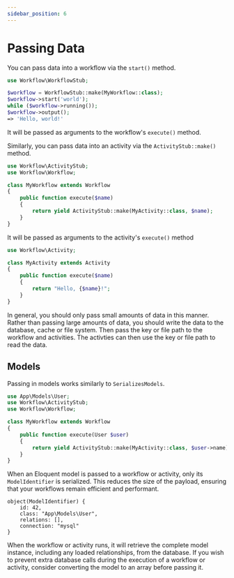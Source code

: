 ```yaml
---
sidebar_position: 6
---
```


# Passing Data

You can pass data into a workflow via the `start()` method.

```php
use Workflow\WorkflowStub;

$workflow = WorkflowStub::make(MyWorkflow::class);
$workflow->start('world');
while ($workflow->running());
$workflow->output();
=> 'Hello, world!'
```

It will be passed as arguments to the workflow's `execute()` method.

Similarly, you can pass data into an activity via the `ActivityStub::make()` method.

```php
use Workflow\ActivityStub;
use Workflow\Workflow;

class MyWorkflow extends Workflow
{
    public function execute($name)
    {
        return yield ActivityStub::make(MyActivity::class, $name);
    }
}
```

It will be passed as arguments to the activity's `execute()` method

```php
use Workflow\Activity;

class MyActivity extends Activity
{
    public function execute($name)
    {
        return "Hello, {$name}!";
    }
}
```

In general, you should only pass small amounts of data in this manner. Rather than passing large amounts of data, you should write the data to the database, cache or file system. Then pass the key or file path to the workflow and activities. The activties can then use the key or file path to read the data.

## Models

Passing in models works similarly to `SerializesModels`.

```php
use App\Models\User;
use Workflow\ActivityStub;
use Workflow\Workflow;

class MyWorkflow extends Workflow
{
    public function execute(User $user)
    {
        return yield ActivityStub::make(MyActivity::class, $user->name);
    }
}
```

When an Eloquent model is passed to a workflow or activity, only its `ModelIdentifier` is serialized. This reduces the size of the payload, ensuring that your workflows remain efficient and performant.

```
object(ModelIdentifier) {
    id: 42,
    class: "App\Models\User",
    relations: [],
    connection: "mysql"
}
```

When the workflow or activity runs, it will retrieve the complete model instance, including any loaded relationships, from the database. If you wish to prevent extra database calls during the execution of a workflow or activity, consider converting the model to an array before passing it.
